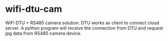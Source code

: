 # wifi-dtu-cam
WiFi DTU + RS485 camera solution. DTU works as client to connect cloud server. 
A python program will receive the connection from DTU and request jpg data from RS485 camera device.

